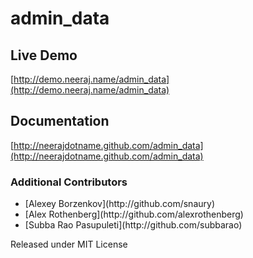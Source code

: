 # admin_data

## Live Demo

[http://demo.neeraj.name/admin_data](http://demo.neeraj.name/admin_data)

## Documentation

[http://neerajdotname.github.com/admin_data](http://neerajdotname.github.com/admin_data)


### Additional Contributors
<ul>
  <li>[Alexey Borzenkov](http://github.com/snaury)</li>
  <li>[Alex Rothenberg](http://github.com/alexrothenberg)</li>
  <li>[Subba Rao Pasupuleti](http://github.com/subbarao)</li>
</ul>  


Released under MIT License
